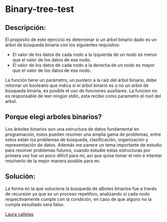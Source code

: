 # Binary-tree-test

## Descripción:

El propósito de este ejercicio es determinar si un árbol binario dado es un árbol de búsqueda binaria con los siguientes requisitos:
- El valor de los datos de cada nodo a la izquierda de un nodo es menor que el valor de los datos de ese nodo.
- El valor de los datos de cada nodo a la derecha de un nodo es mayor que el valor de los datos de ese nodo.

La función tiene un parámetro, un puntero a la raíz del árbol binario, debe retornar un booleano que indica sí el árbol binario es o no un árbol de búsqueda binaria, es posible el uso de  funciones auxiliares.
La funcion no es responsable de leer ningún stdin, esta recibe como parametro el root del arbol.

## Porque elegi arboles binarios?

Los árboles binarios son una estructura de datos fundamental en programación, estos pueden resolver una amplia gama de problemas, entre estos están los problemas de búsqueda, clasificación, organización y representación de datos.
Además me parece un tema importante de estudio para resolver problemas futuros, cuando estudie estas estructuras por primera vez fue un poco difícil para mi, así que quise tomar el reto e intentar resolverlo de la mejor manera posible para mi.

## Solución:
La forma en la que solucione la busqueda de alboles binarios fue a través de recursion ya que es un proceso repetitivo, analizando sí cada nodo respectivamente cumple con la condición, en caso de que alguno no la cumpla eesultado sera falso.

[Laura callejas](https://www.linkedin.com/in/laurajcb/)
